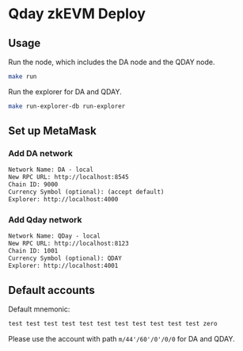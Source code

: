 # Qday zkEVM Deploy

## Usage

Run the node, which includes the DA node and the QDAY node.

```bash
make run
```

Run the explorer for DA and QDAY.

```bash
make run-explorer-db run-explorer
```

## Set up MetaMask

### Add DA network

```txt
Network Name: DA - local
New RPC URL: http://localhost:8545
Chain ID: 9000
Currency Symbol (optional): (accept default)
Explorer: http://localhost:4000
```

### Add Qday network

```txt
Network Name: QDay - local
New RPC URL: http://localhost:8123
Chain ID: 1001
Currency Symbol (optional): QDAY
Explorer: http://localhost:4001
```


## Default accounts

Default mnemonic:

```txt
test test test test test test test test test test test zero
```

Please use the account with path `m/44'/60'/0'/0/0` for DA and QDAY.